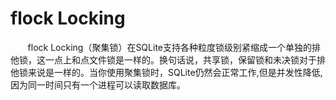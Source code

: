 # flock Locking
&nbsp;&nbsp;&nbsp;&nbsp;&nbsp;&nbsp;&nbsp;flock Locking（聚集锁）在SQLite支持各种粒度锁级别紧缩成一个单独的排他锁，这一点上和点文件锁是一样的。换句话说，共享锁，保留锁和未决锁对于排他锁来说是一样的。当你使用聚集锁时，SQLite仍然会正常工作,但是并发性降低,因为同一时间只有一个进程可以读取数据库。
